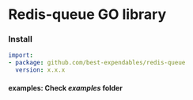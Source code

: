 # Redis-queue GO library

### Install
```yaml
import:
- package: github.com/best-expendables/redis-queue
  version: x.x.x
```

#### examples: Check *examples* folder